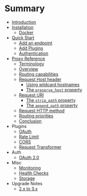 # Summary

* [Introduction](README.md)
* [Installation](install/README.md)
    * [Docker](install/docker.md)
* [Quick Start](quick_start/README.md)
    * [Add an endpoint](quick_start/add_endpoint.md)
    * [Add Plugins](quick_start/add_plugins.md)
    * [Authentication](quick_start/add_auth.md)
* [Proxy Reference](proxy/README.md)
    * [Terminology](proxy/terminology.md)
    * [Overview](proxy/overview.md)
    * [Routing capabilities](proxy/routing_capabilities.md)
    * [Request Host header](proxy/request_host_header.md)
        * [Using wildcard hostnames](proxy/wildcard_hostnames.md)
        * [The `preserve_host` property](proxy/preserve_host_property.md)
    * [Request URI](proxy/request_uri.md)
        * [The `strip_path` property](proxy/strip_uri_property.md)
        * [The `append_path` property](proxy/append_uri_property.md)
    * [Request HTTP method](proxy/request_http_method.md)
    * [Routing priorities](proxy/routing_priorities.md)
    * [Conclusion](proxy/conclusion.md)
* Plugins
    * [OAuth](plugins/oauth.md)
    * [Rate Limit](plugins/rate_limit.md)
    * [CORS](plugins/cors.md)
    * [Request Transformer](plugins/request_transformer.md)
* Auth
    * [OAuth 2.0](auth/oauth.md)
* Misc
    * [Monitoring](misc/monitoring.md)
    * [Health Checks](misc/health_checks.md)
    * [Storage](misc/storage.md)
* Upgrade Notes
    * [2.x to 3.x](upgrade/3x.md)
